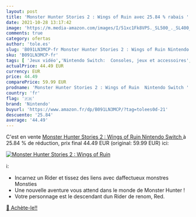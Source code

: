 ```yaml
---
layout: post
title: 'Monster Hunter Stories 2 : Wings of Ruin avec 25.84 % rabais '
date: 2021-10-28 13:17:42
image: 'https://m.media-amazon.com/images/I/51xc1Fk8VPS._SL500_._SL400_.jpg'
comments: true
category: ofertas
author: 'tole.es'
slug: 'B091LN3MCP-fr Monster Hunter Stories 2 : Wings of Ruin Nintendo Switch'
sku: 'B091LN3MCP-fr'
tags: [ 'Jeux vidéo','Nintendo Switch:  Consoles, jeux et accessoires','nintendo', ]
actualPrice: 44.49 EUR
currency: EUR
price: 44.49
comparePrice: 59.99 EUR
prodname: 'Monster Hunter Stories 2 : Wings of Ruin  Nintendo Switch '
country: 'fr'
flag: '🇫🇷'
brand: 'Nintendo'
buyurl: 'https://www.amazon.fr/dp/B091LN3MCP/?tag=tolees0d-21'
descuento: '25.84'
average: '44.49'
---
```


C'est en vente [Monster Hunter Stories 2 : Wings of Ruin  Nintendo Switch ](https://www.amazon.fr/dp/B091LN3MCP/?tag=tolees0d-21)  à  25.84 % de réduction, prix final  44.49 EUR (original: 59.99 EUR) ici:

[![Monster Hunter Stories 2 : Wings of Ruin](https://m.media-amazon.com/images/I/51xc1Fk8VPS._SL500_._SL400_.jpg)](https://www.amazon.fr/dp/B091LN3MCP/?tag=tolees0d-21)

ℹ️:

- Incarnez un Rider et tissez des liens avec daffectueux monstres Monsties
- Une nouvelle aventure vous attend dans le monde de Monster Hunter !
- Votre personnage est le descendant dun Rider de renom, Red.

[🛒 Achète-le!!](https://www.amazon.fr/dp/B091LN3MCP/?tag=tolees0d-21)
